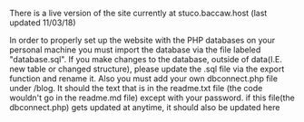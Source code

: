 There is a live version of the site currently at stuco.baccaw.host (last updated 11/03/18)

In order to properly set up the website with the PHP databases on your personal machine
you must import the database via the file labeled "database.sql". If you make changes to the database, 
outside of data(I.E. new table or changed structure), please update the .sql file via the export function and rename it. 
Also you must add your own dbconnect.php file under /blog. It should the text that is in the readme.txt file (the code wouldn't go in the readme.md file)
except with your password. if this file(the dbconnect.php) gets updated at anytime, it should also be updated here

